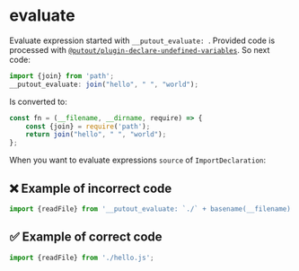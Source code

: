 # evaluate

Evaluate expression started with `__putout_evaluate: `.
Provided code is processed with [`@putout/plugin-declare-undefined-variables`](https://github.com/coderaiser/putout/tree/master/packages/plugin-declare-undefined-variables). So next code:

```js
import {join} from 'path';
__putout_evaluate: join("hello", " ", "world");
```

Is converted to:

```js
const fn = (__filename, __dirname, require) => {
    const {join} = require('path');
    return join("hello", " ", "world");
};
```

When you want to evaluate expressions `source` of `ImportDeclaration`:

## ❌ Example of incorrect code

```js
import {readFile} from '__putout_evaluate: `./` + basename(__filename).replace(`.spec.js`, `.js`)';

```

## ✅ Example of correct code

```js
import {readFile} from './hello.js';
```
